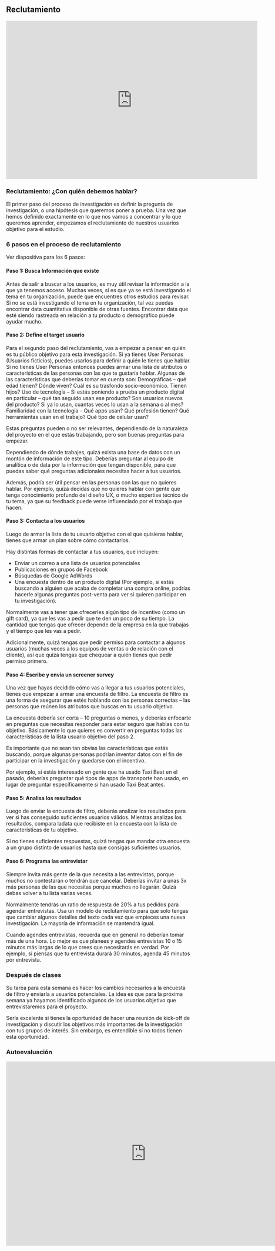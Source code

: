 
## Reclutamiento

<iframe src="https://docs.google.com/presentation/d/e/2PACX-1vQ-j6EHftdngPbhwYbJL9GVPQcG19dZBeFqaHFzdaGt-Ky8pGjzlZl2uydHL8K58SKY_kmcAszi7_40/embed?start=false&loop=false&delayms=60000" frameborder="0" width="684" height="430" allowfullscreen="true" mozallowfullscreen="true" webkitallowfullscreen="true"></iframe>

### Reclutamiento: ¿Con quién debemos hablar?
 
El primer paso del proceso de investigación es definir la pregunta de investigación, o una hipótesis que queremos poner a prueba. Una vez que hemos definido exactamente en lo que nos vamos a concentrar y lo que queremos aprender, empezamos el reclutamiento de nuestros usuarios objetivo para el estudio.
 
 
### 6 pasos en el proceso de reclutamiento

Ver diapositiva para los 6 pasos:
 
#### Paso 1: Busca Información que existe

Antes de salir a buscar a los usuarios, es muy útil revisar la información a la que ya tenemos acceso. Muchas veces, si es que ya se está investigando el tema en tu organización, puede que encuentres otros estudios para revisar. Si no se está investigando el tema en tu organización, tal vez puedas encontrar data cuantitativa disponible de otras fuentes. Encontrar data que esté siendo rastreada en relación a tu producto o demográfico puede ayudar mucho.
 
#### Paso 2: Define el target usuario

Para el segundo paso del reclutamiento, vas a empezar a pensar en quién es tu público objetivo para esta investigación.
Si ya tienes User Personas (Usuarios ficticios), puedes usarlos para definir a quién le tienes que hablar. Si no tienes User Personas entonces puedes armar una lista de atributos o características de las personas con las que te gustaría hablar. Algunas de las características que deberías tomar en cuenta son:
Demográficas – qué edad tienen? Dónde viven? Cuál es su trasfondo socio-económico. Tienen hijos?
Uso de tecnología – Si estás poniendo a prueba un producto digital en particular – qué tan seguido usan ese producto? Son usuarios nuevos del producto? Si ya lo usan, cuantas veces lo usan a la semana o al mes?
Familiaridad con la tecnología – Qué apps usan? Qué profesión tienen? Qué herramientas usan en el trabajo? Qué tipo de celular usan?
 
Estas preguntas pueden o no ser relevantes, dependiendo de la naturaleza del proyecto en el que estás trabajando, pero son buenas preguntas para empezar.
 
Dependiendo de dónde trabajes, quizá exista una base de datos con un montón de información de este tipo. Deberías preguntar al equipo de analítica o de data por la información que tengan disponible, para que puedas saber qué preguntas adicionales necesitas hacer a tus usuarios.
 
Además, podría ser útil pensar en las personas con las que no quieres hablar. Por ejemplo, quizá decidas que no quieres hablar con gente que tenga conocimiento profundo del diseño UX, o mucho expertise técnico de tu tema, ya que su feedback puede verse influenciado por el trabajo que hacen.
 
#### Paso 3: Contacta a los usuarios

Luego de armar la lista de tu usuario objetivo con el que quisieras hablar, tienes que armar un plan sobre cómo contactarlos.
 
Hay distintas formas de contactar a tus usuarios, que incluyen:
- Enviar un correo a una lista de usuarios potenciales
- Publicaciones en grupos de Facebook
- Búsquedas de Google AdWords
- Una encuesta dentro de un producto digital (Por ejemplo, si estás buscando a alguien que acaba de completar una compra online, podrías hacerle algunas preguntas post-venta para ver si quieren participar en tu investigación).
 
Normalmente vas a tener que ofrecerles algún tipo de incentivo (como un gift card), ya que les vas a pedir que te den un poco de su tiempo. La cantidad que tengas que ofrecer depende de la empresa en la que trabajas y el tiempo que les vas a pedir.
 
Adicionalmente, quizá tengas que pedir permiso para contactar a algunos usuarios (muchas veces a los equipos de ventas o de relación con el cliente), así que quizá tengas que chequear a quién tienes que pedir permiso primero.
 
#### Paso 4: Escribe y envia un screener survey

Una vez que hayas decidido cómo vas a llegar a tus usuarios potenciales, tienes que empezar a armar una encuesta de filtro. La encuesta de filtro es una forma de asegurar que estés hablando con las personas correctas – las personas que reúnen los atributos que buscas en tu usuario objetivo.
 
La encuesta debería ser corta – 10 preguntas o menos, y deberías enfocarte en preguntas que necesitas responder para estar seguro que hablas con tu objetivo. Básicamente lo que quieres es convertir en preguntas todas las características de la lista usuario objetivo del paso 2.
 
Es importante que no sean tan obvias las características que estás buscando, porque algunas personas podrían inventar datos con el fin de participar en la investigación y quedarse con el incentivo.
 
Por ejemplo, si estás interesado en gente que ha usado Taxi Beat en el pasado, deberías preguntar qué tipos de apps de transporte han usado, en lugar de preguntar específicamente si han usado Taxi Beat antes.
  
#### Paso 5: Analisa los resultados

Luego de enviar la encuesta de filtro, deberás analizar los resultados para ver si has conseguido suficientes usuarios válidos. Mientras analizas los resultados, compara ladata que recibiste en la encuesta con la lista de características de tu objetivo.
 
Si no tienes suficientes respuestas, quizá tengas que mandar otra encuesta a un grupo distinto de usuarios hasta que consigas suficientes usuarios.
 
#### Paso 6: Programa las entrevistar

Siempre invita más gente de la que necesita a las entrevistas, porque muchos no contestarán o tendrán que cancelar. Deberías invitar a unas 3x más personas de las que necesitas porque muchos no llegarán. Quizá debas volver a tu lista varias veces.
 
Normalmente tendrás un ratio de respuesta de 20% a tus pedidos para agendar entrevistas. Usa un modelo de reclutamiento para que solo tengas que cambiar algunos detalles del texto cada vez que empieces una nueva investigación. La mayoría de información se mantendrá igual.
 
Cuando agendes entrevistas, recuerda que en general no deberían tomar más de una hora. Lo mejor es que planees y agendes entrevistas 10 o 15 minutos más largas de lo que crees que necesitarás en verdad. Por ejemplo, si piensas que tu entrevista durará 30 minutos, agenda 45 minutos por entrevista.

### Después de clases

Su tarea para esta semana es hacer los cambios necesarios a la encuesta de filtro y enviarla a usuarios potenciales. La idea es que para la próxima semana ya hayamos identificado algunos de los usuarios objetivo que entrevistaremos para el proyecto.
 
Sería excelente si tienes la oportunidad de hacer una reunión de kick-off de investigación y discutir los objetivos más importantes de la investigación con tus grupos de interés. Sin embargo, es entendible si no todos tienen esta oportunidad.

### Autoevaluación

<iframe src="https://docs.google.com/forms/d/e/1FAIpQLScT7Eg6LxNlPHCn5oyrP2RUPodY4G4I33Ufucs96ol_aSO7Sw/viewform?embedded=true" width="760" height="500" frameborder="0" marginheight="0" marginwidth="0">Loading...</iframe>



